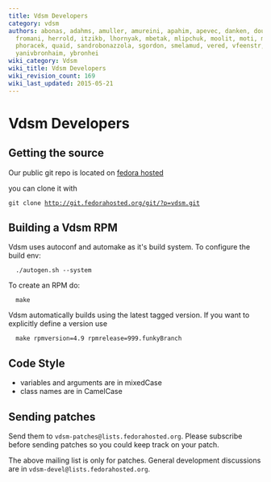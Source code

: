 ```yaml
---
title: Vdsm Developers
category: vdsm
authors: abonas, adahms, amuller, amureini, apahim, apevec, danken, dougsland, ekohl,
  fromani, herrold, itzikb, lhornyak, mbetak, mlipchuk, moolit, moti, mpavlik, nsoffer,
  phoracek, quaid, sandrobonazzola, sgordon, smelamud, vered, vfeenstr, vitordelima,
  yanivbronhaim, ybronhei
wiki_category: Vdsm
wiki_title: Vdsm Developers
wiki_revision_count: 169
wiki_last_updated: 2015-05-21
---
```


# Vdsm Developers

## Getting the source

Our public git repo is located on [fedora hosted](http://git.fedorahosted.org/git/?p=vdsm.git)

you can clone it with

`git clone `[`http://git.fedorahosted.org/git/?p=vdsm.git`](http://git.fedorahosted.org/git/?p=vdsm.git)

## Building a Vdsm RPM

Vdsm uses autoconf and automake as it's build system. To configure the build env:

      ./autogen.sh --system

To create an RPM do:

      make

Vdsm automatically builds using the latest tagged version. If you want to explicitly define a version use

      make rpmversion=4.9 rpmrelease=999.funkyBranch

## Code Style

*   variables and arguments are in mixedCase
*   class names are in CamelCase

## Sending patches

Send them to `vdsm-patches@lists.fedorahosted.org`. Please subscribe before sending patches so you could keep track on your patch.

The above mailing list is only for patches. General development discussions are in `vdsm-devel@lists.fedorahosted.org`.
